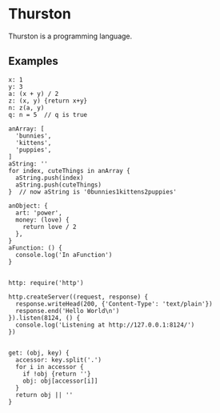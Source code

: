 Thurston
========
Thurston is a programming language.

Examples
--------
    x: 1
    y: 3
    a: (x + y) / 2
    z: (x, y) {return x+y}
    n: z(a, y)
    q: n = 5  // q is true
    
    anArray: [
      'bunnies', 
      'kittens', 
      'puppies',
    ]
    aString: ''
    for index, cuteThings in anArray {
      aString.push(index)
      aString.push(cuteThings)
    }  // now aString is '0bunnies1kittens2puppies' 

    anObject: {
      art: 'power',
      money: (love) {
        return love / 2
      },
    }
    aFunction: () {
      console.log('In aFunction')
    }


    http: require('http')

    http.createServer((request, response) {
      response.writeHead(200, {'Content-Type': 'text/plain'})
      response.end('Hello World\n')
    }).listen(8124, () {
      console.log('Listening at http://127.0.0.1:8124/')
    })


    get: (obj, key) {
      accessor: key.split('.')
      for i in accessor {
        if !obj {return ''}
        obj: obj[accessor[i]]
      }
      return obj || ''
    }
